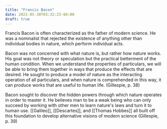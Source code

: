 ```yaml
---
title: "Francis Bacon"
date: 2021-05-30T03:32:23-04:00
draft: true
---
```


Francis Bacon is often characterized as the father of modern science. He was a nominalist that rejected the existence of anything other than individual bodies in nature, which perform individual acts. 

Bacon was not concerned with what nature is, but rather how nature works. His goal was not theory or speculation but the practical betterment of the human condition. When we understand the properties of particulars, we will be able to bring them together in ways that produce the effects that are desired. He sought to produce a model of nature as the interacting operation of all particulars, and when nature is comprehended in this way, it can produce works that are useful to human life. (Gillespie, p.  38)

Bacon sought to discover the hidden powers through which nature operates in order to master it. He believes man to be a weak being who can only succeed by working with other men to learn nature's laws and turn it to human use. [[Galileo]], [[Descartes]], and [[Thomas Hobbes]] all built off this foundation to develop alternative visions of modern science (Gillespie, p. 39)